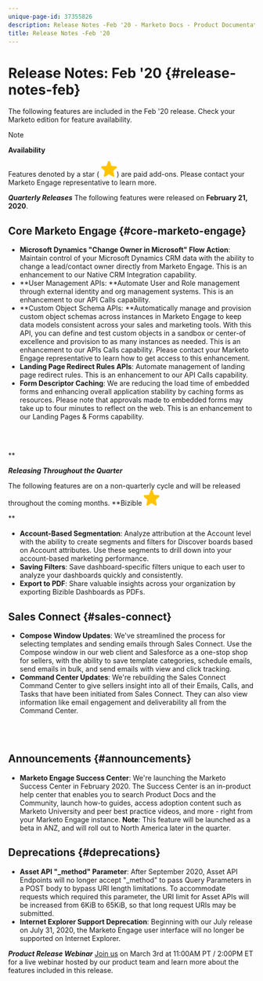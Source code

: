 ```yaml
---
unique-page-id: 37355826
description: Release Notes -Feb '20 - Marketo Docs - Product Documentation
title: Release Notes -Feb '20
---
```


# Release Notes: Feb '20 {#release-notes-feb}

The following features are included in the Feb '20 release. Check your Marketo edition for feature availability.

>[!NOTE]
>
>**Availability**
>
>Features denoted by a star ( ![(star)](assets/star-yellow.svg)) are paid add-ons. Please contact your Marketo Engage representative to learn more.

***Quarterly Releases*** The following features were released on **February 21, 2020**.

## Core Marketo Engage {#core-marketo-engage}

* **Microsoft Dynamics "Change Owner in Microsoft" Flow Action**: Maintain control of your Microsoft Dynamics CRM data with the ability to change a lead/contact owner directly from Marketo Engage. This is an enhancement to our Native CRM Integration capability.
* **User Management APIs: **Automate User and Role management through external identity and org management systems. This is an enhancement to our API Calls capability.
* **Custom Object Schema APIs: **Automatically manage and provision custom object schemas across instances in Marketo Engage to keep data models consistent across your sales and marketing tools. With this API, you can define and test custom objects in a sandbox or center-of excellence and provision to as many instances as needed. This is an enhancement to our APIs Calls capability. Please contact your Marketo Engage representative to learn how to get access to this enhancement.
* **Landing Page Redirect Rules APIs**: Automate management of landing page redirect rules. This is an enhancement to our API Calls capability.
* **Form Descriptor Caching**: We are reducing the load time of embedded forms and enhancing overall application stability by caching forms as resources. Please note that approvals made to embedded forms may take up to four minutes to reflect on the web. This is an enhancement to our Landing Pages & Forms capability.

<br>&nbsp;

**

***Releasing Throughout the Quarter***

The following features are on a non-quarterly cycle and will be released throughout the coming months.
**Bizible  ![(star)](assets/star-yellow.svg)

**

* **Account-Based Segmentation**: Analyze attribution at the Account level with the ability to create segments and filters for Discover boards based on Account attributes. Use these segments to drill down into your account-based marketing performance.
* **Saving Filters**: Save dashboard-specific filters unique to each user to analyze your dashboards quickly and consistently.
* **Export to PDF**: Share valuable insights across your organization by exporting Bizible Dashboards as PDFs.

## Sales Connect  {#sales-connect}

* **Compose Window Updates**: We've streamlined the process for selecting templates and sending emails through Sales Connect. Use the Compose window in our web client and Salesforce as a one-stop shop for sellers, with the ability to save template categories, schedule emails, send emails in bulk, and send emails with view and click tracking.
* **Command Center Updates**: We're rebuilding the Sales Connect Command Center to give sellers insight into all of their Emails, Calls, and Tasks that have been initiated from Sales Connect. They can also view information like email engagement and deliverability all from the Command Center.

<br>&nbsp;

## Announcements {#announcements}

* **Marketo Engage Success Center**: We're launching the Marketo Success Center in February 2020. The Success Center is an in-product help center that enables you to search Product Docs and the Community, launch how-to guides, access adoption content such as Marketo University and peer best practice videos, and more - right from your Marketo Engage instance. **Note**: This feature will be launched as a beta in ANZ, and will roll out to North America later in the quarter.

## Deprecations {#deprecations}

* **Asset API "_method" Parameter**: After September 2020, Asset API Endpoints will no longer accept "_method" to pass Query Parameters in a POST body to bypass URI length limitations. To accommodate requests which required this parameter, the URI limit for Asset APIs will be increased from 6KiB to 65KiB, so that long request URIs may be submitted.
* **Internet Explorer Support Deprecation**: Beginning with our July release on July 31, 2020, the Marketo Engage user interface will no longer be supported on Internet Explorer.

***Product Release Webinar*** [Join us](https://engage.marketo.com/Jan_Feb_20_Release_Webinar_Registration.html) on March 3rd at 11:00AM PT / 2:00PM ET for a live webinar hosted by our product team and learn more about the features included in this release.
